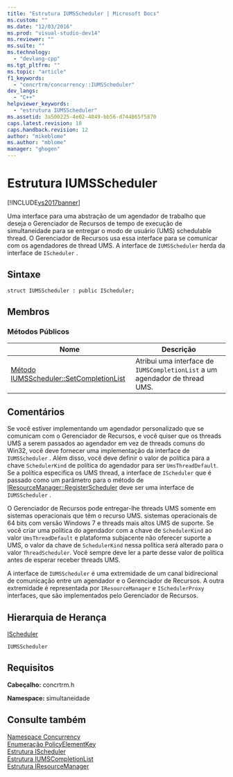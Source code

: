 ```yaml
---
title: "Estrutura IUMSScheduler | Microsoft Docs"
ms.custom: ""
ms.date: "12/03/2016"
ms.prod: "visual-studio-dev14"
ms.reviewer: ""
ms.suite: ""
ms.technology: 
  - "devlang-cpp"
ms.tgt_pltfrm: ""
ms.topic: "article"
f1_keywords: 
  - "concrtrm/concurrency::IUMSScheduler"
dev_langs: 
  - "C++"
helpviewer_keywords: 
  - "estrutura IUMSScheduler"
ms.assetid: 3a500225-4e02-4849-bb56-d744865f5870
caps.latest.revision: 18
caps.handback.revision: 12
author: "mikeblome"
ms.author: "mblome"
manager: "ghogen"
---
```

# Estrutura IUMSScheduler
[!INCLUDE[vs2017banner](../../../assembler/inline/includes/vs2017banner.md)]

Uma interface para uma abstração de um agendador de trabalho que deseja o Gerenciador de Recursos de tempo de execução de simultaneidade para se entregar o modo de usuário \(UMS\) schedulable thread.  O Gerenciador de Recursos usa essa interface para se comunicar com os agendadores de thread UMS.  A interface de `IUMSScheduler` herda da interface de `IScheduler` .  
  
## Sintaxe  
  
```  
struct IUMSScheduler : public IScheduler;  
```  
  
## Membros  
  
### Métodos Públicos  
  
|Nome|Descrição|  
|----------|---------------|  
|[Método IUMSScheduler::SetCompletionList](../Topic/IUMSScheduler::SetCompletionList%20Method.md)|Atribui uma interface de `IUMSCompletionList` a um agendador de thread UMS.|  
  
## Comentários  
 Se você estiver implementando um agendador personalizado que se comunicam com o Gerenciador de Recursos, e você quiser que os threads UMS a serem passados ao agendador em vez de threads comuns do Win32, você deve fornecer uma implementação da interface de `IUMSScheduler` .  Além disso, você deve definir o valor de política para a chave `SchedulerKind` de política do agendador para ser `UmsThreadDefault`.  Se a política especifica os UMS thread, a interface de `IScheduler` que é passado como um parâmetro para o método de [IResourceManager::RegisterScheduler](../Topic/IResourceManager::RegisterScheduler%20Method.md) deve ser uma interface de `IUMSScheduler` .  
  
 O Gerenciador de Recursos pode entregar\-lhe threads UMS somente em sistemas operacionais que têm o recurso UMS. sistemas operacionais de 64 bits com versão Windows 7 e threads mais altos UMS de suporte.  Se você criar uma política do agendador com a chave de `SchedulerKind` ao valor `UmsThreadDefault` e plataforma subjacente não oferecer suporte a UMS, o valor da chave de `SchedulerKind` nessa política será alterado para o valor `ThreadScheduler`.  Você sempre deve ler a parte desse valor de política antes de esperar receber threads UMS.  
  
 A interface de `IUMSScheduler` é uma extremidade de um canal bidirecional de comunicação entre um agendador e o Gerenciador de Recursos.  A outra extremidade é representada por `IResourceManager` e `ISchedulerProxy` interfaces, que são implementados pelo Gerenciador de Recursos.  
  
## Hierarquia de Herança  
 [IScheduler](../../../parallel/concrt/reference/ischeduler-structure.md)  
  
 `IUMSScheduler`  
  
## Requisitos  
 **Cabeçalho:** concrtrm.h  
  
 **Namespace:** simultaneidade  
  
## Consulte também  
 [Namespace Concurrency](../../../parallel/concrt/reference/concurrency-namespace.md)   
 [Enumeração PolicyElementKey](../Topic/PolicyElementKey%20Enumeration.md)   
 [Estrutura IScheduler](../../../parallel/concrt/reference/ischeduler-structure.md)   
 [Estrutura IUMSCompletionList](../../../parallel/concrt/reference/iumscompletionlist-structure.md)   
 [Estrutura IResourceManager](../../../parallel/concrt/reference/iresourcemanager-structure.md)